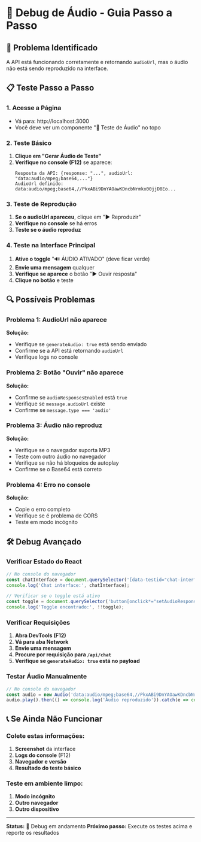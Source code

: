 # 🔧 Debug de Áudio - Guia Passo a Passo

## 🎯 Problema Identificado

A API está funcionando corretamente e retornando `audioUrl`, mas o áudio não está sendo reproduzido na interface.

## 📋 Teste Passo a Passo

### 1. **Acesse a Página**
- Vá para: http://localhost:3000
- Você deve ver um componente "🧪 Teste de Áudio" no topo

### 2. **Teste Básico**
1. **Clique em "Gerar Áudio de Teste"**
2. **Verifique no console (F12)** se aparece:
   ```
   Resposta da API: {response: "...", audioUrl: "data:audio/mpeg;base64,..."}
   AudioUrl definido: data:audio/mpeg;base64,//PkxABi9DnYAOawKDncbNrmkx00jjD8Eo...
   ```

### 3. **Teste de Reprodução**
1. **Se o audioUrl apareceu**, clique em "▶️ Reproduzir"
2. **Verifique no console** se há erros
3. **Teste se o áudio reproduz**

### 4. **Teste na Interface Principal**
1. **Ative o toggle** "🔊 ÁUDIO ATIVADO" (deve ficar verde)
2. **Envie uma mensagem** qualquer
3. **Verifique se aparece** o botão "▶️ Ouvir resposta"
4. **Clique no botão** e teste

## 🔍 Possíveis Problemas

### Problema 1: AudioUrl não aparece
**Solução:**
- Verifique se `generateAudio: true` está sendo enviado
- Confirme se a API está retornando `audioUrl`
- Verifique logs no console

### Problema 2: Botão "Ouvir" não aparece
**Solução:**
- Confirme se `audioResponsesEnabled` está `true`
- Verifique se `message.audioUrl` existe
- Confirme se `message.type === 'audio'`

### Problema 3: Áudio não reproduz
**Solução:**
- Verifique se o navegador suporta MP3
- Teste com outro áudio no navegador
- Verifique se não há bloqueios de autoplay
- Confirme se o Base64 está correto

### Problema 4: Erro no console
**Solução:**
- Copie o erro completo
- Verifique se é problema de CORS
- Teste em modo incógnito

## 🛠️ Debug Avançado

### Verificar Estado do React
```javascript
// No console do navegador
const chatInterface = document.querySelector('[data-testid="chat-interface"]');
console.log('Chat interface:', chatInterface);

// Verificar se o toggle está ativo
const toggle = document.querySelector('button[onclick*="setAudioResponsesEnabled"]');
console.log('Toggle encontrado:', !!toggle);
```

### Verificar Requisições
1. **Abra DevTools (F12)**
2. **Vá para aba Network**
3. **Envie uma mensagem**
4. **Procure por requisição para `/api/chat`**
5. **Verifique se `generateAudio: true` está no payload**

### Testar Áudio Manualmente
```javascript
// No console do navegador
const audio = new Audio('data:audio/mpeg;base64,//PkxABi9DnYAOawKDncbNrmkx00jjD8Eo...');
audio.play().then(() => console.log('Áudio reproduzido')).catch(e => console.error('Erro:', e));
```

## 📞 Se Ainda Não Funcionar

### Colete estas informações:
1. **Screenshot** da interface
2. **Logs do console** (F12)
3. **Navegador e versão**
4. **Resultado do teste básico**

### Teste em ambiente limpo:
1. **Modo incógnito**
2. **Outro navegador**
3. **Outro dispositivo**

---

**Status:** 🔧 Debug em andamento
**Próximo passo:** Execute os testes acima e reporte os resultados
